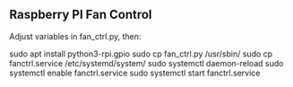 ## Raspberry PI Fan Control

Adjust variables in fan_ctrl.py, then:

 sudo apt install python3-rpi.gpio
 sudo cp fan_ctrl.py /usr/sbin/
 sudo cp fanctrl.service /etc/systemd/system/
 sudo systemctl daemon-reload
 sudo systemctl enable fanctrl.service
 sudo systemctl start fanctrl.service

